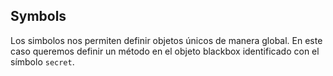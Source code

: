 ## Symbols

Los simbolos nos permiten definir objetos únicos de manera global. En este caso queremos definir un método en el objeto blackbox identificado con el símbolo `secret`.
